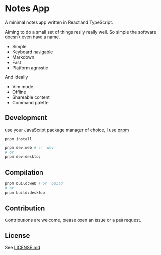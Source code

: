 # Notes App

A minimal notes app written in React and TypeScript.

Aiming to do a small set of things really really well. So simple the software doesn't even have a name.

- Simple
- Keyboard navigable
- Markdown
- Fast
- Platform agnostic

And ideally

- Vim mode
- Offline
- Shareable content
- Command palette

## Development

use your JavaScript package manager of choice, I use [pnpm](https://pnpm.io/motivation)

```sh
pnpm install
```

```sh
pnpm dev:web # or `dev`
# or
pnpm dev:desktop
```

## Compilation

```sh
pnpm build:web # or `build`
# or
pnpm build:desktop
```

## Contribution

Contributions are welcome, please open an issue or a pull request.

## License

See [LICENSE.md](/LICENSE.md)
